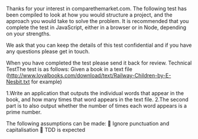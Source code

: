 Thanks for your interest in comparethemarket.com.
The following test has been compiled to look at how you would structure a project, and the approach you would take to solve the problem.
It is recommended that you complete the test in JavaScript, either in a browser or in Node, depending on your strengths.

We ask that you can keep the details of this test confidential and if you have any questions please get in touch.

When you have completed the test please send it back for review. Technical TestThe test is as follows: Given a book in a text file (http://www.loyalbooks.com/download/text/Railway-Children-by-E-Nesbit.txt for example)

1.Write an application that outputs the individual words that appear in the book, and how many times that word appears in the text file.
2.The second part is to also output whether the number of times each word appears is a prime number.

The following assumptions can be made:
 Ignore punctuation and capitalisation
 TDD is expected
